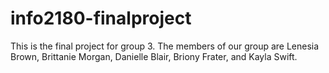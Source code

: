 # info2180-finalproject

This is the final project for group 3. The members of our group are Lenesia Brown, Brittanie Morgan, Danielle Blair, Briony Frater, and Kayla Swift. 